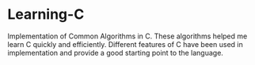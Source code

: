# Learning-C
Implementation of Common Algorithms in C. These algorithms helped me learn C quickly and efficiently. Different features of C have been used in implementation and provide a good starting point to the language.
